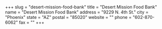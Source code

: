+++
slug = "desert-mission-food-bank"
title = "Desert Mission Food Bank"
name = "Desert Mission Food Bank"
address = "9229 N. 4th St."
city = "Phoenix"
state = "AZ"
postal = "85020"
website = ""
phone = "602-870-6062"
fax = ""
+++
